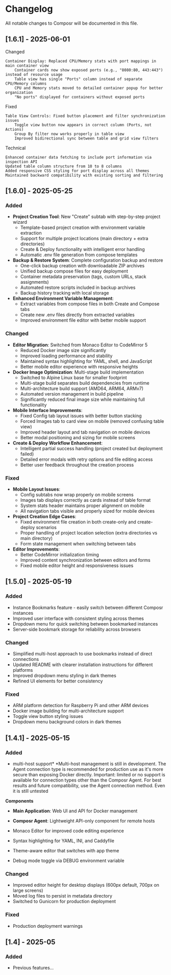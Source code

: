 # Changelog
All notable changes to Composr will be documented in this file.

## [1.6.1] - 2025-06-01
Changed

    Container Display: Replaced CPU/Memory stats with port mappings in main container view
        Container cards now show exposed ports (e.g., "8080:80, 443:443") instead of resource usage
        Table view has single "Ports" column instead of separate CPU/Memory columns
        CPU and Memory stats moved to detailed container popup for better organization
        "No ports" displayed for containers without exposed ports

Fixed

    Table View Controls: Fixed button placement and filter synchronization issues
        Toggle view button now appears in correct column (Ports, not Actions)
        Group By filter now works properly in table view
        Improved bidirectional sync between table and grid view filters

Technical

    Enhanced container data fetching to include port information via inspection API
    Updated table column structure from 10 to 8 columns
    Added responsive CSS styling for port display across all themes
    Maintained backward compatibility with existing sorting and filtering


## [1.6.0] - 2025-05-25
### Added
- **Project Creation Tool**: New "Create" subtab with step-by-step project wizard
  - Template-based project creation with environment variable extraction
  - Support for multiple project locations (main directory + extra directories)
  - Create & Deploy functionality with intelligent error handling
  - Automatic .env file generation from compose templates
- **Backup & Restore System**: Complete configuration backup and restore
  - One-click backup creation with downloadable ZIP archives
  - Unified backup compose files for easy deployment
  - Container metadata preservation (tags, custom URLs, stack assignments)
  - Automated restore scripts included in backup archives
  - Backup history tracking with local storage
- **Enhanced Environment Variable Management**:
  - Extract variables from compose files in both Create and Compose tabs
  - Create new .env files directly from extracted variables
  - Improved environment file editor with better mobile support

### Changed
- **Editor Migration**: Switched from Monaco Editor to CodeMirror 5
  - Reduced Docker image size significantly
  - Improved loading performance and stability
  - Maintained syntax highlighting for YAML, shell, and JavaScript
  - Better mobile editor experience with responsive heights
- **Docker Image Optimization**: Multi-stage build implementation
  - Switched to Alpine Linux base for smaller footprint
  - Multi-stage build separates build dependencies from runtime
  - Multi-architecture build support (AMD64, ARM64, ARMv7)
  - Automated version management in build pipeline
  - Significantly reduced final image size while maintaining full functionality
- **Mobile Interface Improvements**:
  - Fixed Config tab layout issues with better button stacking
  - Forced Images tab to card view on mobile (removed confusing table view)
  - Improved header layout and tab navigation on mobile devices
  - Better modal positioning and sizing for mobile screens
- **Create & Deploy Workflow Enhancement**:
  - Intelligent partial success handling (project created but deployment failed)
  - Detailed error modals with retry options and file editing access
  - Better user feedback throughout the creation process

### Fixed
- **Mobile Layout Issues**:
  - Config subtabs now wrap properly on mobile screens
  - Images tab displays correctly as cards instead of table format
  - System stats header maintains proper alignment on mobile
  - All navigation tabs visible and properly sized for mobile devices
- **Project Creation Edge Cases**:
  - Fixed environment file creation in both create-only and create-deploy scenarios
  - Proper handling of project location selection (extra directories vs main directory)
  - Form state management when switching between tabs
- **Editor Improvements**:
  - Better CodeMirror initialization timing
  - Improved content synchronization between editors and forms
  - Fixed mobile editor height and responsiveness issues

## [1.5.0] - 2025-05-19
### Added
- Instance Bookmarks feature - easily switch between different Composr instances
- Improved user interface with consistent styling across themes
- Dropdown menu for quick switching between bookmarked instances
- Server-side bookmark storage for reliability across browsers

### Changed
- Simplified multi-host approach to use bookmarks instead of direct connections
- Updated README with clearer installation instructions for different platforms
- Improved dropdown menu styling in dark themes
- Refined UI elements for better consistency

### Fixed
- ARM platform detection for Raspberry Pi and other ARM devices
- Docker image building for multi-architecture support
- Toggle view button styling issues
- Dropdown menu background colors in dark themes

## [1.4.1] - 2025-05-15
### Added
- multi-host support*
    *Multi-host management is still in development. The Agent connection type is recommended for production use as it's more secure than exposing Docker directly.
    Important: limited or no support is available for connection types other than the Composr Agent. For best results and future compatibility, use the Agent connection method. Even it is still untested
    
**Components**
- **Main Application**: Web UI and API for Docker management
- **Composr Agent**: Lightweight API-only component for remote hosts
       
- Monaco Editor for improved code editing experience
- Syntax highlighting for YAML, INI, and Caddyfile
- Theme-aware editor that switches with app theme
- Debug mode toggle via DEBUG environment variable

### Changed
- Improved editor height for desktop displays (600px default, 700px on large screens)
- Moved log files to persist in metadata directory
- Switched to Gunicorn for production deployment

### Fixed
- Production deployment warnings

## [1.4] - 2025-05
### Added
- Previous features...